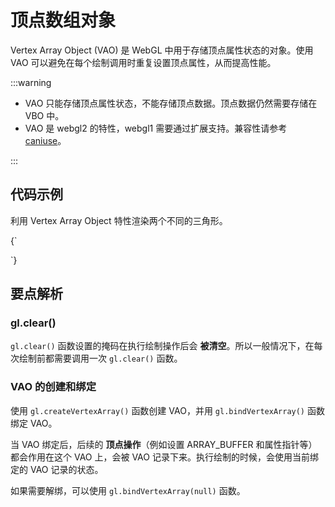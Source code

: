 # 顶点数组对象

Vertex Array Object (VAO) 是 WebGL 中用于存储顶点属性状态的对象。使用 VAO 可以避免在每个绘制调用时重复设置顶点属性，从而提高性能。

:::warning

- VAO 只能存储顶点属性状态，不能存储顶点数据。顶点数据仍然需要存储在 VBO 中。
- VAO 是 webgl2 的特性，webgl1 需要通过扩展支持。兼容性请参考 [caniuse](https://caniuse.com/?search=webgl2)。

:::

## 代码示例

利用 Vertex Array Object 特性渲染两个不同的三角形。

<CodeLive libs="">
{`
<canvas id="canvas" width="400" height="400"></canvas>

<script type="x-shader/x-vertex" id="vertex-shader">
precision mediump float;
attribute vec2 a_position;

void main() {
  gl_Position = vec4(a_position, 0, 1);
}
</script>

<script type="x-shader/x-fragment" id="fragment-shader">
precision mediump float;
uniform vec4 u_color;

void main() {
  gl_FragColor = u_color;
}
</script>

<script>
  const canvas = document.getElementById('canvas');
  const gl = canvas.getContext('webgl2');

  // 创建顶点着色器
  const vertexShader = gl.createShader(gl.VERTEX_SHADER);
  gl.shaderSource(vertexShader, document.getElementById('vertex-shader').textContent);
  gl.compileShader(vertexShader);

  // 创建片元着色器
  const fragmentShader = gl.createShader(gl.FRAGMENT_SHADER);
  gl.shaderSource(fragmentShader, document.getElementById('fragment-shader').textContent);
  gl.compileShader(fragmentShader);

  // 创建着色器程序
  const program = gl.createProgram();
  gl.attachShader(program, vertexShader);
  gl.attachShader(program, fragmentShader);
  gl.linkProgram(program);

  // 使用着色器程序
  gl.useProgram(program);

  // 清空画布
  gl.clearColor(0, 0, 0, 1);

  // 获取 attribute 变量的地址
  const a_position = gl.getAttribLocation(program, 'a_position');

  // 获取 uniform 变量的地址
  const u_color = gl.getUniformLocation(program, 'u_color');

  // 创建 VAO
  function createAndSetupVAO(positions) {
    const vao = gl.createVertexArray();
    gl.bindVertexArray(vao);

    // 创建缓冲区
    const buffer = gl.createBuffer();
    gl.bindBuffer(gl.ARRAY_BUFFER, buffer);
    gl.bufferData(gl.ARRAY_BUFFER, new Float32Array(positions), gl.STATIC_DRAW);

    // 设置 attribute 变量的数据格式和位置
    gl.enableVertexAttribArray(a_position);
    gl.vertexAttribPointer(a_position, 2, gl.FLOAT, false, 0, 0);

    return vao;
  }

  const vaoList = [
    createAndSetupVAO([
      0, 0,
      0, 0.5,
      0.7, 0,
    ]),
    createAndSetupVAO([
      0, 0,
      0.7, 0,
      0.7, 0.5,
    ]),
  ];

  let _vaoIndex = 0;
  setInterval(() => {
    gl.clear(gl.COLOR_BUFFER_BIT);

    // 获取 VAO
    const vao = vaoList[_vaoIndex];
    gl.bindVertexArray(vao);

    // 设置不同的颜色
    gl.uniform4fv(u_color, [Math.random(), Math.random(), Math.random(), 1]);

    // 绘制三角形
    gl.drawArrays(gl.TRIANGLES, 0, 3);

    _vaoIndex = (_vaoIndex + 1) % vaoList.length;
  }, 500);

</script>
`}
</CodeLive>

## 要点解析

### gl.clear()

`gl.clear()` 函数设置的掩码在执行绘制操作后会 **被清空**。所以一般情况下，在每次绘制前都需要调用一次 `gl.clear()` 函数。

### VAO 的创建和绑定

使用 `gl.createVertexArray()` 函数创建 VAO，并用 `gl.bindVertexArray()` 函数绑定 VAO。

当 VAO 绑定后，后续的 **顶点操作**（例如设置 ARRAY_BUFFER 和属性指针等）都会作用在这个 VAO 上，会被 VAO 记录下来。执行绘制的时候，会使用当前绑定的 VAO 记录的状态。

如果需要解绑，可以使用 `gl.bindVertexArray(null)` 函数。

